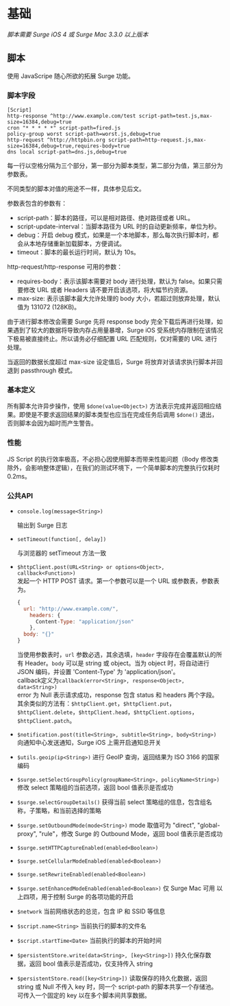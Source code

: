 # 基础

_脚本需要 Surge iOS 4 或 Surge Mac 3.3.0 以上版本_

## 脚本

使用 JavaScripe 随心所欲的拓展 Surge 功能。

### 脚本字段

```text
[Script]
http-response ^http://www.example.com/test script-path=test.js,max-size=16384,debug=true
cron "* * * * *" script-path=fired.js
policy-group worst script-path=worst.js,debug=true
http-request ^http://httpbin.org script-path=http-request.js,max-size=16384,debug=true,requires-body=true
dns local script-path=dns.js,debug=true
```

每一行以空格分隔为三个部分，第一部分为脚本类型，第二部分为值，第三部分为参数表。

不同类型的脚本对值的用途不一样，具体参见后文。

参数表包含的参数有：

* script-path：脚本的路径，可以是相对路径、绝对路径或者 URL。
* script-update-interval：当脚本路径为 URL 时的自动更新频率，单位为秒。
* debug：开启 debug 模式，如果是一个本地脚本，那么每次执行脚本时，都会从本地存储重新加载脚本，方便调试。
* timeout：脚本的最长运行时间，默认为 10s。

http-request/http-response 可用的参数：

* requires-body：表示该脚本需要对 body 进行处理，默认为 false。如果只需要修改 URL 或者 Headers 请不要开启该选项，将大幅节约资源。
* max-size: 表示该脚本最大允许处理的 body 大小，若超过则放弃处理，默认值为 131072 \(128KB\)。

由于进行脚本修改会需要 Surge 先将 response body 完全下载后再进行处理，如果遇到了较大的数据将导致内存占用量暴增，Surge iOS 受系统内存限制在该情况下极易被直接终止。所以请务必仔细配置 URL 匹配规则，仅对需要的 URL 进行处理。

当返回的数据长度超过 max-size 设定值后，Surge 将放弃对该请求执行脚本并回退到 passthrough 模式。

### 基本定义

所有脚本允许异步操作，使用 `$done(value<Object>)` 方法表示完成并返回相应结果。即使是不要求返回结果的脚本类型也应当在完成任务后调用 `$done()` 退出，否则脚本会因为超时而产生警告。

### 性能

JS Script 的执行效率极高，不必担心因使用脚本而带来性能问题（Body 修改类除外，会影响整体逻辑），在我们的测试环境下，一个简单脚本的完整执行仅耗时 0.2ms。

### 公共API

* `console.log(message<String>)`  

  输出到 Surge 日志

* `setTimeout(function[, delay])`  

  与浏览器的 setTimeout 方法一致

* `$httpClient.post(URL<String> or options<Object>, callback<Function>)`  
  发起一个 HTTP POST 请求。第一个参数可以是一个 URL 或参数表，参数表为。

  ```javascript
  {
    url: "http://www.example.com/",
      headers: {
        Content-Type: "application/json"
      },
    body: "{}"
  }
  ```

  当使用参数表时，`url` 参数必选，其余选填，`header` 字段存在会覆盖默认的所有 Header。`body` 可以是 string 或 object。当为 object 时，将自动进行 JSON 编码，并设置 'Content-Type' 为 'application/json'。  
  callback定义为`callback(error<String>, response<Object>, data<String>)`  
  error 为 Null 表示请求成功，response 包含 status 和 headers 两个字段。  
  其余类似的方法有：`$httpClient.get`，`$httpClient.put`，`$httpClient.delete`，`$httpClient.head`，`$httpClient.options`，`$httpClient.patch`。

* `$notification.post(title<String>, subtitle<String>, body<String>)` 向通知中心发送通知，Surge iOS 上需开启通知总开关
* `$utils.geoip(ip<String>)` 进行 GeoIP 查询，返回结果为 ISO 3166 的国家编码
* `$surge.setSelectGroupPolicy(groupName<String>, policyName<String>)` 修改 select 策略组的当前选项，返回 bool 值表示是否成功
* `$surge.selectGroupDetails()` 获得当前 select 策略组的信息，包含组名称，子策略，和当前选择的策略
* `$surge.setOutboundMode(mode<String>)` mode 取值可为 "direct", "global-proxy", "rule"，修改 Surge 的 Outbound Mode，返回 bool 值表示是否成功
* `$surge.setHTTPCaptureEnabled(enabled<Boolean>)`
* `$surge.setCellularModeEnabled(enabled<Boolean>)`
* `$surge.setRewriteEnabled(enabled<Boolean>)`
* `$surge.setEnhancedModeEnabled(enabled<Boolean>)` 仅 Surge Mac 可用 以上四项，用于控制 Surge 的各项功能的开启
* `$network` 当前网络状态的总览，包含 IP 和 SSID 等信息
* `$script.name<String>` 当前执行的脚本的文件名
* `$script.startTime<Date>` 当前执行的脚本的开始时间
* `$persistentStore.write(data<String>, [key<String>])` 持久化保存数据，返回 bool 值表示是否成功，仅支持传入 string
* `$persistentStore.read([key<String>])` 读取保存的持久化数据，返回 string 或 Null 不传入 key 时，同一个 script-path 的脚本共享一个存储池。可传入一个固定的 key 以在多个脚本间共享数据。


